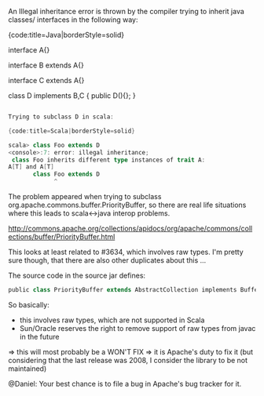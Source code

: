 An Illegal inheritance error is thrown by the compiler trying to inherit java classes/ interfaces in the following way:

{code:title=Java|borderStyle=solid}

interface A<T>{}

interface B<T> extends A<T>{}

interface C extends A{}

class D implements B,C {
	public D(){};
}
```scala

Trying to subclass D in scala:

{code:title=Scala|borderStyle=solid}

scala> class Foo extends D
<console>:7: error: illegal inheritance;
 class Foo inherits different type instances of trait A:
A[T] and A[T]
       class Foo extends D
             ^
```

The problem appeared when trying to subclass org.apache.commons.buffer.PriorityBuffer, so there are real life situations where this leads to scala<->java interop problems.

http://commons.apache.org/collections/apidocs/org/apache/commons/collections/buffer/PriorityBuffer.html

This looks at least related to #3634, which involves raw types. I'm pretty sure though, that there are also other duplicates about this ...

The source code in the source jar defines:

```scala
public class PriorityBuffer extends AbstractCollection implements Buffer, Serializable { ... }
```

So basically:

 - this involves raw types, which are not supported in Scala
 - Sun/Oracle reserves the right to remove support of raw types from javac in the future

 => this will most probably be a WON'T FIX
 => it is Apache's duty to fix it (but considering that the last release was 2008, I consider the library to be not maintained)

@Daniel: Your best chance is to file a bug in Apache's bug tracker for it.
